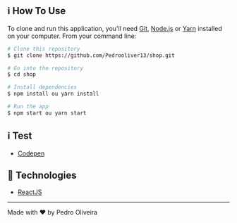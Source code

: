 ## :information_source: How To Use

To clone and run this application, you'll need [Git](https://git-scm.com), [Node.js](https://nodejs.org/en/) or [Yarn](https://yarnpkg.com/getting-started) installed on your computer. From your command line:

```bash
# Clone this repository
$ git clone https://github.com/Pedrooliver13/shop.git

# Go into the repository
$ cd shop

# Install dependencies
$ npm install ou yarn install

# Run the app
$ npm start ou yarn start

```
## :information_source: Test 

- [Codepen](https://codesandbox.io/s/react-challenge-shop-forked-dvx929?file=/src/App.js:278-315)

## :rocket: Technologies

-  [ReactJS](https://reactjs.org/)

---

Made with ♥ by Pedro Oliveira
